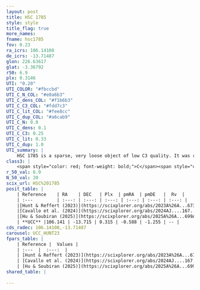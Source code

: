 ```yaml
---
layout: post
title: HSC 1785
style: style
title_flag: true
more_names: 
fname: hsc1785
fov: 0.23
ra_icrs: 106.14108
de_icrs: -13.71487
glon: 226.63617
glat: -3.36792
r50: 6.9
plx: 0.3146
UTI: "0.20"
UTI_COLOR: "#fbccbd"
UTI_C_N_COL: "#e0a6b3"
UTI_C_dens_COL: "#f1b6b3"
UTI_C_C3_COL: "#fdd7c3"
UTI_C_lit_COL: "#fee8cc"
UTI_C_dup_COL: "#a6cab9"
UTI_C_N: 0.0
UTI_C_dens: 0.1
UTI_C_C3: 0.25
UTI_C_lit: 0.33
UTI_C_dup: 1.0
UTI_summary: |
    HSC 1785 is a sparse, very loose object of low C3 quality. It was recently reported in the literature.<br><br><span style="color: #99180f; font-weight: bold;">Warning: </span>contains less than 25 stars with <i>P>0.5</i> estimated.
class3: |
    <span style="color: red; font-weight: bold;">C</span><span style="color: red; font-weight: bold;">C</span>
r_50_val: 6.9
N_50_val: 20
scix_url: HSC%201785
posit_table: |
    | Reference    | RA    | DEC   | Plx  | pmRA  | pmDE   |  Rv  |
    | :---         | :---: | :---: | :---: | :---: | :---: | :---: |
    |[Hunt & Reffert (2023)](https://scixplorer.org/abs/2023A%26A...673A.114H) | 106.154 | -13.71 | 0.312 | -0.608 | -1.245 | -- |
    |[Cavallo et al. (2024)](https://scixplorer.org/abs/2024AJ....167...12C) | 106.115 | -13.779 | 0.312 | -- | -- | -- |
    |[Hu & Soubiran (2025)](https://scixplorer.org/abs/2025A%26A...699A.246H) | 106.115 | -13.779 | -- | -- | -- | -- |
    | **UCC** |106.141 | -13.715 | 0.315 | -0.588 | -1.255 | -- | 
cds_radec: 106.14108,-13.71487
carousel: UCC_HUNT23
fpars_table: |
    | Reference |  Values |
    | :---  |  :---:  |
    | [Hunt & Reffert (2023)](https://scixplorer.org/abs/2023A%26A...673A.114H) | `AV50=1.576, diffAV50=0.956, MOD50=12.689, logAge50=8.59` |
    | [Cavallo et al. (2024)](https://scixplorer.org/abs/2024AJ....167...12C) | `AV50=1.36, dMod50=12.15, logAge50=9.05, [Fe/H]50=-0.14` |
    | [Hu & Soubiran (2025)](https://scixplorer.org/abs/2025A%26A...699A.246H) | `MA22=-0.24, MA23f=-0.31, MK24=-0.27, MF24=-0.41` |
shared_table: |
    
---
```


